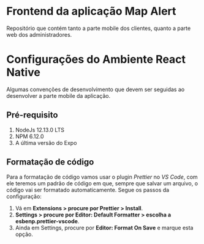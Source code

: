 # Frontend da aplicação Map Alert

Repositório que contém tanto a parte mobile dos clientes, quanto a parte web dos administradores.

# Configurações do Ambiente React Native

Algumas convenções de desenvolvimento que devem ser seguidas ao desenvolver a parte mobile da aplicação.

## Pré-requisito

1. NodeJs 12.13.0 LTS
2. NPM 6.12.0
3. A última versão do Expo

## Formatação de código

Para a formatação de código vamos usar o plugin _Prettier_ no _VS Code_, com ele teremos um padrão de código em que, sempre que salvar um arquivo, o código vai ser formatado automaticamente. Segue os passos da configuração:

1.  Vá em **Extensions > procure por Prettier > Install**.
2.  **Settings > procure por Editor: Default Formatter > escolha a esbenp.prettier-vscode**.
3.  Ainda em Settings, procure por **Editor: Format On Save** e marque esta opção.

